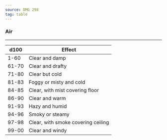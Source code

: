 ```yaml
---
source: DMG 298
tag: table
---
```


### Air
---
|d100|Effect|
|----|------------|
|1-60|Clear and damp|
|61-70|Clear and drafty|
|71-80|Clear but cold|
|81-83|Foggy or misty and cold|
|84-85|Clear, with mist covering floor|
|86-90|Clear and warm|
|91-93|Hazy and humid|
|94-96|Smoky or steamy|
|97-98|Clear, with smoke covering ceiling|
|99-00|Clear and windy|
